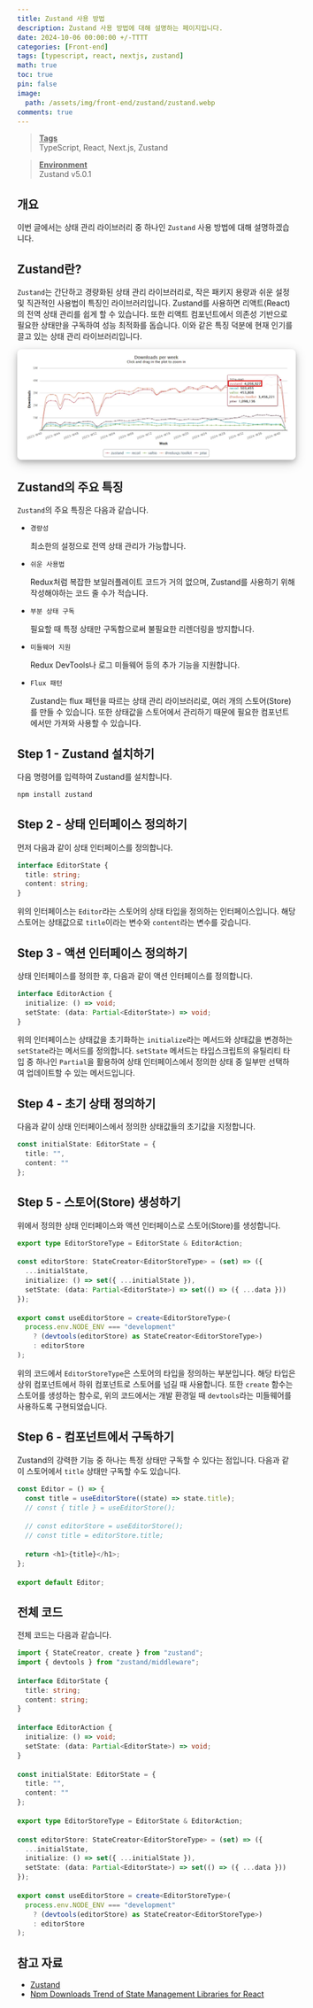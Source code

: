```yaml
---
title: Zustand 사용 방법
description: Zustand 사용 방법에 대해 설명하는 페이지입니다.
date: 2024-10-06 00:00:00 +/-TTTT
categories: [Front-end]
tags: [typescript, react, nextjs, zustand]
math: true
toc: true
pin: false
image:
  path: /assets/img/front-end/zustand/zustand.webp
comments: true
---
```


<blockquote class="prompt-info"><p><strong><u>Tags</u></strong> <br />
TypeScript, React, Next.js, Zustand</p></blockquote>

<blockquote class="prompt-info"><p><strong><u>Environment</u></strong> <br />
Zustand v5.0.1 </p></blockquote>

## 개요

이번 글에서는 상태 관리 라이브러리 중 하나인 `Zustand` 사용 방법에 대해 설명하겠습니다.

## Zustand란?

`Zustand`는 간단하고 경량화된 상태 관리 라이브러리로, 작은 패키지 용량과 쉬운 설정 및 직관적인 사용법이 특징인 라이브러리입니다. Zustand를 사용하면 리액트(React)의 전역 상태 관리를 쉽게 할 수 있습니다. 또한 리액트 컴포넌트에서 의존성 기반으로 필요한 상태만을 구독하여 성능 최적화를 돕습니다. 이와 같은 특징 덕분에 현재 인기를 끌고 있는 상태 관리 라이브러리입니다.

<img src="/assets/img/front-end/zustand/pic1.webp" alt="pic1" style="box-shadow: 0 4px 8px 0 rgba(0, 0, 0, 0.2), 0 6px 20px 0 rgba(0, 0, 0, 0.19); border-radius: 0.5rem"/>

## Zustand의 주요 특징

`Zustand`의 주요 특징은 다음과 같습니다.

- `경량성`

  최소한의 설정으로 전역 상태 관리가 가능합니다.

- `쉬운 사용법`

  Redux처럼 복잡한 보일러플레이트 코드가 거의 없으며, Zustand를 사용하기 위해 작성해야하는 코드 줄 수가 적습니다.

- `부분 상태 구독`

  필요할 때 특정 상태만 구독함으로써 불필요한 리렌더링을 방지합니다.

- `미들웨어 지원`

  Redux DevTools나 로그 미들웨어 등의 추가 기능을 지원합니다.

- `Flux 패턴`

  Zustand는 flux 패턴을 따르는 상태 관리 라이브러리로, 여러 개의 스토어(Store)를 만들 수 있습니다. 또한 상태값을 스토어에서 관리하기 때문에 필요한 컴포넌트에서만 가져와 사용할 수 있습니다.

## Step 1 - Zustand 설치하기

다음 명령어를 입력하여 Zustand를 설치합니다.

```bash
npm install zustand
```

## Step 2 - 상태 인터페이스 정의하기

먼저 다음과 같이 상태 인터페이스를 정의합니다.

```typescript
interface EditorState {
  title: string;
  content: string;
}
```

위의 인터페이스는 `Editor`라는 스토어의 상태 타입을 정의하는 인터페이스입니다. 해당 스토어는 상태값으로 `title`이라는 변수와 `content`라는 변수를 갖습니다.

## Step 3 - 액션 인터페이스 정의하기

상태 인터페이스를 정의한 후, 다음과 같이 액션 인터페이스를 정의합니다.

```typescript
interface EditorAction {
  initialize: () => void;
  setState: (data: Partial<EditorState>) => void;
}
```

위의 인터페이스는 상태값을 초기화하는 `initialize`라는 메서드와 상태값을 변경하는 `setState`라는 메서드를 정의합니다. `setState` 메서드는 타입스크립트의 유틸리티 타입 중 하나인 `Partial`을 활용하여 상태 인터페이스에서 정의한 상태 중 일부만 선택하여 업데이트할 수 있는 메서드입니다.

## Step 4 - 초기 상태 정의하기

다음과 같이 상태 인터페이스에서 정의한 상태값들의 초기값을 지정합니다.

```typescript
const initialState: EditorState = {
  title: "",
  content: ""
};
```

## Step 5 - 스토어(Store) 생성하기

위에서 정의한 상태 인터페이스와 액션 인터페이스로 스토어(Store)를 생성합니다.

```typescript
export type EditorStoreType = EditorState & EditorAction;

const editorStore: StateCreator<EditorStoreType> = (set) => ({
  ...initialState,
  initialize: () => set({ ...initialState }),
  setState: (data: Partial<EditorState>) => set(() => ({ ...data }))
});

export const useEditorStore = create<EditorStoreType>(
  process.env.NODE_ENV === "development"
    ? (devtools(editorStore) as StateCreator<EditorStoreType>)
    : editorStore
);
```

위의 코드에서 `EditorStoreType`은 스토어의 타입을 정의하는 부분입니다. 해당 타입은 상위 컴포넌트에서 하위 컴포넌트로 스토어를 넘길 때 사용합니다. 또한 `create` 함수는 스토어를 생성하는 함수로, 위의 코드에서는 개발 환경일 때 `devtools`라는 미들웨어를 사용하도록 구현되었습니다.

## Step 6 - 컴포넌트에서 구독하기

Zustand의 강력한 기능 중 하나는 특정 상태만 구독할 수 있다는 점입니다. 다음과 같이 스토어에서 `title` 상태만 구독할 수도 있습니다.

```typescript
const Editor = () => {
  const title = useEditorStore((state) => state.title);
  // const { title } = useEditorStore();

  // const editorStore = useEditorStore();
  // const title = editorStore.title;

  return <h1>{title}</h1>;
};

export default Editor;
```

## 전체 코드

전체 코드는 다음과 같습니다.

```typescript
import { StateCreator, create } from "zustand";
import { devtools } from "zustand/middleware";

interface EditorState {
  title: string;
  content: string;
}

interface EditorAction {
  initialize: () => void;
  setState: (data: Partial<EditorState>) => void;
}

const initialState: EditorState = {
  title: "",
  content: ""
};

export type EditorStoreType = EditorState & EditorAction;

const editorStore: StateCreator<EditorStoreType> = (set) => ({
  ...initialState,
  initialize: () => set({ ...initialState }),
  setState: (data: Partial<EditorState>) => set(() => ({ ...data }))
});

export const useEditorStore = create<EditorStoreType>(
  process.env.NODE_ENV === "development"
    ? (devtools(editorStore) as StateCreator<EditorStoreType>)
    : editorStore
);
```

## 참고 자료

- <a href="https://zustand-demo.pmnd.rs/" target="_blank">Zustand</a>
- <a href="https://npm-stat.com/charts.html?package=zustand&package=jotai&package=valtio&package=%40reduxjs%2Ftoolkit&package=recoil" target="_blank">Npm Downloads Trend of State Management Libraries for React</a>
